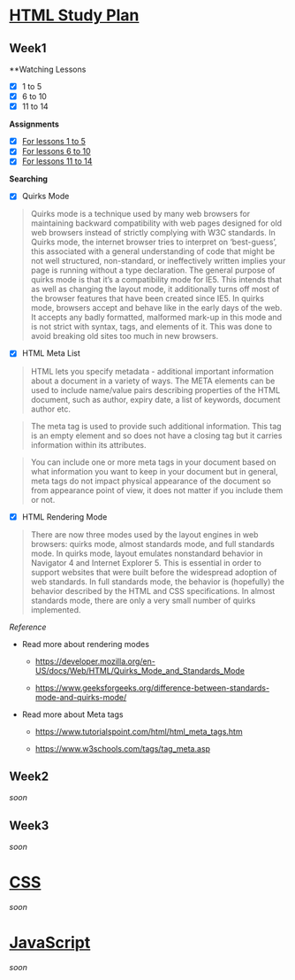 # [HTML Study Plan](https://elzero.org/study/html-2021-study-plan/)

## Week1

**Watching Lessons

- [x] 1 to 5
- [x] 6 to 10
- [x] 11 to 14

**Assignments**

- [x] [For lessons 1 to 5](./html/Week1/Lessons1to5/assignments.md)
- [x] [For lessons 6 to 10](./html/Week1/Lessons6to10/assignments.md)
- [x] [For lessons 11 to 14](./html/Week1/Lessons11to14/assignments.md)

**Searching**

- [x] Quirks Mode

> Quirks mode is a technique used by many web browsers for maintaining backward compatibility with web pages designed for old web browsers instead of strictly complying with W3C standards. In Quirks mode, the internet browser tries to interpret on ‘best-guess’, this associated with a general understanding of code that might be not well structured, non-standard, or ineffectively written implies your page is running without a type declaration. The general purpose of quirks mode is that it’s a compatibility mode for IE5. This intends that as well as changing the layout mode, it additionally turns off most of the browser features that have been created since IE5. In quirks mode, browsers accept and behave like in the early days of the web. It accepts any badly formatted, malformed mark-up in this mode and is not strict with syntax, tags, and elements of it. This was done to avoid breaking old sites too much in new browsers.

- [x] HTML Meta List

> HTML lets you specify metadata - additional important information about a document in a variety of ways. The META elements can be used to include name/value pairs describing properties of the HTML document, such as author, expiry date, a list of keywords, document author etc.

> The meta tag is used to provide such additional information. This tag is an empty element and so does not have a closing tag but it carries information within its attributes.

> You can include one or more meta tags in your document based on what information you want to keep in your document but in general, meta tags do not impact physical appearance of the document so from appearance point of view, it does not matter if you include them or not.

- [x] HTML Rendering Mode

> There are now three modes used by the layout engines in web browsers: quirks mode, almost standards mode, and full standards mode. In quirks mode, layout emulates nonstandard behavior in Navigator 4 and Internet Explorer 5. This is essential in order to support websites that were built before the widespread adoption of web standards. In full standards mode, the behavior is (hopefully) the behavior described by the HTML and CSS specifications. In almost standards mode, there are only a very small number of quirks implemented.

*Reference*

* Read more about rendering modes 

    * https://developer.mozilla.org/en-US/docs/Web/HTML/Quirks_Mode_and_Standards_Mode 

    * https://www.geeksforgeeks.org/difference-between-standards-mode-and-quirks-mode/

* Read more about Meta tags 
 
    * https://www.tutorialspoint.com/html/html_meta_tags.htm

    * https://www.w3schools.com/tags/tag_meta.asp


## Week2

*soon*

## Week3

*soon*

# [CSS](https://elzero.org/study/css-2021-study-plan/)

*soon*

# [JavaScript](https://elzero.org/study/javascript-bootcamp-2021-study-plan/)

*soon*